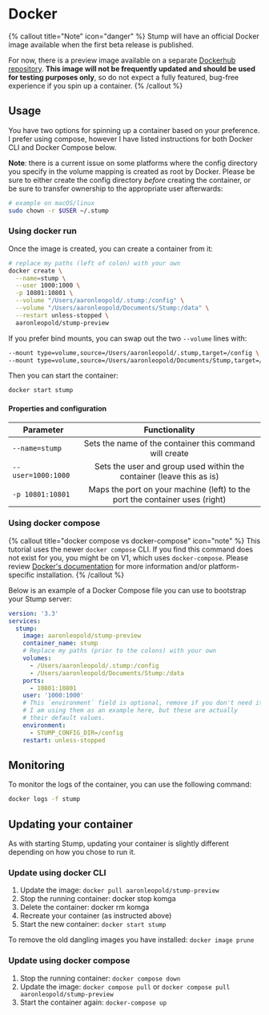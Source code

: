 # Docker

{% callout title="Note" icon="danger" %}
Stump will have an official Docker image available when the first beta release is published.

For now, there is a preview image available on a separate [Dockerhub repository](https://hub.docker.com/r/aaronleopold/stump-preview). **This image will not be frequently updated and should be used for testing purposes only**, so do not expect a fully featured, bug-free experience if you spin up a container.
{% /callout %}

## Usage

You have two options for spinning up a container based on your preference. I prefer using compose, however I have listed instructions for both Docker CLI and Docker Compose below.

**Note**: there is a current issue on some platforms where the config directory you specify in the volume mapping is created as root by Docker. Please be sure to either create the config directory _before_ creating the container, or be sure to transfer ownership to the appropriate user afterwards:

```bash
# example on macOS/linux
sudo chown -r $USER ~/.stump
```

### Using docker run

Once the image is created, you can create a container from it:

```bash
# replace my paths (left of colon) with your own
docker create \
  --name=stump \
  --user 1000:1000 \
  -p 10801:10801 \
  --volume "/Users/aaronleopold/.stump:/config" \
  --volume "/Users/aaronleopold/Documents/Stump:/data" \
  --restart unless-stopped \
  aaronleopold/stump-preview
```

If you prefer bind mounts, you can swap out the two `--volume` lines with:

```bash
--mount type=volume,source=/Users/aaronleopold/.stump,target=/config \
--mount type=volume,source=/Users/aaronleopold/Documents/Stump,target=/data \
```

Then you can start the container:

```bash
docker start stump
```

#### Properties and configuration

| Parameter          |                                Functionality                                |
| ------------------ | :-------------------------------------------------------------------------: |
| `--name=stump`     |           Sets the name of the container this command will create           |
| `--user=1000:1000` |    Sets the user and group used within the container (leave this as is)     |
| `-p 10801:10801`   | Maps the port on your machine (left) to the port the container uses (right) |

### Using docker compose

{% callout title="docker compose vs docker-compose" icon="note" %}
This tutorial uses the newer `docker compose` CLI. If you find this command does not exist for you, you might be on V1, which uses `docker-compose`. Please review [Docker's documentation](https://docs.docker.com/compose/install/) for more information and/or platform-specific installation.
{% /callout %}

Below is an example of a Docker Compose file you can use to bootstrap your Stump server:

```yaml
version: '3.3'
services:
  stump:
    image: aaronleopold/stump-preview
    container_name: stump
    # Replace my paths (prior to the colons) with your own
    volumes:
      - /Users/aaronleopold/.stump:/config
      - /Users/aaronleopold/Documents/Stump:/data
    ports:
      - 10801:10801
    user: '1000:1000'
    # This `environment` field is optional, remove if you don't need it.
    # I am using them as an example here, but these are actually
    # their default values.
    environment:
      - STUMP_CONFIG_DIR=/config
    restart: unless-stopped
```

## Monitoring

To monitor the logs of the container, you can use the following command:

```bash
docker logs -f stump
```

## Updating your container

As with starting Stump, updating your container is slightly different depending on how you chose to run it.

### Update using docker CLI

1. Update the image: `docker pull aaronleopold/stump-preview`
2. Stop the running container: docker stop komga
3. Delete the container: docker rm komga
4. Recreate your container (as instructed above)
5. Start the new container: `docker start stump`

To remove the old dangling images you have installed: `docker image prune`

### Update using docker compose

1. Stop the running container: `docker compose down`
2. Update the image: `docker compose pull` or `docker compose pull aaronleopold/stump-preview`
3. Start the container again: `docker-compose up`
